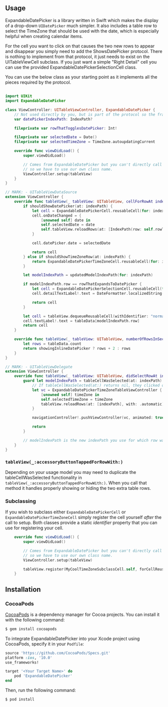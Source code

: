 ## Usage

ExpandableDatePicker is a library written in Swift which makes the display of a drop-down `UIDatePicker` much simpler.  It also includes
a table row to select the TimeZone that should be used with the date, which is especially helpful when creating calendar items.

For the cell you want to click on that causes the two new rows to appear and disappear you simply need to add the ShowsDatePicker protocol.
There is nothing to implement from that protocol, it just needs to exist on the UITableViewCell subclass.  If you just want a simple "Right Detail" 
cell you can use the provided ExpandableDatePickerSelectionCell class.

You can use the below class as your starting point as it implements all the pieces required by the protocol.

##
```swift
import UIKit
import ExpandableDatePicker

class ViewController: UITableViewController, ExpandableDatePicker {
    // Not used directly by you, but is part of the protocol so the framework can use it.
    var datePickerIndexPath: IndexPath?

    fileprivate var rowThatTogglesDatePicker: Int!

    fileprivate var selectedDate = Date()
    fileprivate var selectedTimeZone = TimeZone.autoupdatingCurrent

    override func viewDidLoad() {
        super.viewDidLoad()

        // Comes from ExpandableDatePicker but you can't directly call a static method via a protocol
        // so we have to use our own class name.
        ViewController.setup(tableView)
    }
}

// MARK: - UITableViewDataSource
extension ViewController {
    override func tableView(_ tableView: UITableView, cellForRowAt indexPath: IndexPath) -> UITableViewCell {
        if shouldShowDatePicker(at: indexPath) {
            let cell = ExpandableDatePickerCell.reusableCell(for: indexPath, in: tableView)
            cell.onDateChanged = {
                [unowned self] date in
                self.selectedDate = date
                self.tableView.reloadRows(at: [IndexPath(row: self.rowThatTogglesDatePicker, section: indexPath.section)], with: .automatic)
            }

            cell.datePicker.date = selectedDate

            return cell
        } else if shouldShowTimeZoneRow(at: indexPath) {
            return ExpandableDatePickerTimeZoneCell.reusableCell(for: indexPath, in: tableView, timeZone: selectedTimeZone)
        }

        let modelIndexPath = updatedModelIndexPath(for: indexPath)

        if modelIndexPath.row == rowThatExpandsToDatePicker {
            let cell = ExpandableDatePickerSelectionCell.reusableCell(for: indexPath, in: tableView)
            cell.detailTextLabel!.text = DateFormatter.localizedString(from: selectedDate, dateStyle: .short, timeStyle: .none)

            return cell
        }

        let cell = tableView.dequeueReusableCell(withIdentifier: "normal", for: indexPath)
        cell.textLabel!.text = tableData[modelIndexPath.row]
        return cell
    }

    override func tableView(_ tableView: UITableView, numberOfRowsInSection section: Int) -> Int {
        let rows = tableData.count
        return showingInlineDatePicker ? rows + 2 : rows
    }
}

// MARK: - UITableViewDelegate
extension ViewController {
    override func tableView(_ tableView: UITableView, didSelectRowAt indexPath: IndexPath) {
        guard let modelIndexPath = tableCellWasSelected(at: indexPath) else {
            // If tableCellWasSelected(at:) returns nil, they clicked on the time zone selector row.
            let vc = ExpandableDatePickerTimeZoneTableViewController {
                [unowned self] timeZone in
                self.selectedTimeZone = timeZone
                tableView.reloadRows(at: [indexPath], with: .automatic)
            }

            navigationController!.pushViewController(vc, animated: true)

            return
        }

        // modelIndexPath is the new indexPath you use for which row was selected.
    }
}

```

### `tableView(_:accessoryButtonTappedForRowWith:)`

Depending on your usage model you may need to duplicate the tableCellWasSelected functionality in `tableView(_:accessoryButtonTappedForRowWith:)`. 
When you call that method it handles properly showing or hiding the two extra table rows.

### Subclassing

If you wish to subclass either `ExpandableDatePickerCell` or `ExpandableDatePickerTimeZoneCell` simply register the cell yourself _after_ the
call to setup.  Both classes provide a static _identifier_ property that you can use for registering your cell.  

```swift
    override func viewDidLoad() {
        super.viewDidLoad()

        // Comes from ExpandableDatePicker but you can't directly call a static method via a protocol
        // so we have to use our own class name.
        ViewController.setup(tableView)

        tableView.register(MyCoolTimeZoneSubclassCell.self, forCellReuseIdentifier: ExpandableDatePickerTimeZoneCell.identifier)
    }
```

## Installation

### CocoaPods

[CocoaPods](http://cocoapods.org) is a dependency manager for Cocoa projects. You can install it with the following command:

```bash
$ gem install cocoapods
```

To integrate ExpandableDatePicker into your Xcode project using CocoaPods, specify it in your `Podfile`:

```ruby
source 'https://github.com/CocoaPods/Specs.git'
platform :ios, '10.0'
use_frameworks!

target '<Your Target Name>' do
    pod 'ExpandableDatePicker'
end
```

Then, run the following command:

```bash
$ pod install
```
